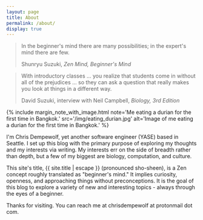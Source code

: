 ```yaml
---
layout: page
title: About
permalink: /about/
display: true
---
```


<div class="epigraph">
  <blockquote>
    <p>In the beginner's mind there are many possibilities; in the expert's mind there are few.</p>
    <footer>Shunryu Suzuki,  <i>Zen Mind, Beginner's Mind</i></footer>
  </blockquote>
</div>

<div class="epigraph">
  <blockquote>
    <p>With introductory classes ... you realize that students come in without all of the prejudices ... so they can ask a question that really makes you look at things in a different way.</p>
    <footer>David Suzuki, interview with Neil Campbell, <i>Biology, 3rd Edition</i></footer>
  </blockquote>
</div>

{%
   include margin_note_with_image.html
   note='Me eating a durian for the first time in Bangkok.'
   src='/img/eating_durian.jpg'
   alt='Image of me eating a durian for the first time in Bangkok.'
%}

I'm Chris Dempewolf, yet another software engineer (YASE) based in Seattle. I set up this blog with the primary purpose of exploring my thoughts and my interests via writing. My interests err on the side of breadth rather than depth, but a few of my biggest are biology, computation, and culture.

This site's title, <span lang="ja">{{ site.title | escape }}</span> (pronounced sho-sheen), is a Zen concept roughly translated as "beginner's mind."  It implies curiosity, openness, and approaching things without preconceptions.  It is the goal of this blog to explore a variety of new and interesting topics - always through the eyes of a beginner.

Thanks for visiting.  You can reach me at chrisdempewolf at protonmail dot com.
